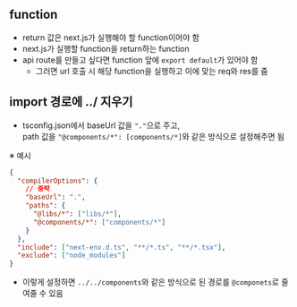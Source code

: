 ## function

- return 값은 next.js가 실행해야 할 function이어야 함
- next.js가 실행할 function을 return하는 function
- api route를 만들고 싶다면 function 앞에 `export default`가 있어야 함
  - 그러면 url 호출 시 해당 function을 실행하고 이에 맞는 req와 res를 줌

## import 경로에 ../ 지우기

- tsconfig.json에서 baseUrl 값을 `"."`으로 주고,<br>path 값을 `"@components/*": [components/*]`와 같은 방식으로 설정해주면 됨

※ 예시

```json
{
  "compilerOptions": {
    // 중략
    "baseUrl": ".",
    "paths": {
      "@libs/*": ["libs/*"],
      "@components/*": ["components/*"]
    }
  },
  "include": ["next-env.d.ts", "**/*.ts", "**/*.tsx"],
  "exclude": ["node_modules"]
}
```

- 이렇게 설정하면 `../../components`와 같은 방식으로 된 경로를 `@componets`로 줄여줄 수 있음
